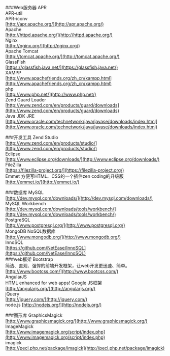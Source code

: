 ###Web服务器
APR    
APR-util    
APR-iconv      
[http://apr.apache.org/](http://apr.apache.org/)    
Apache    
[http://httpd.apache.org/](http://httpd.apache.org/)    
Nginx     
[http://nginx.org/](http://nginx.org/)    
Apache Tomcat      
[http://tomcat.apache.org/](http://tomcat.apache.org/)    
GlassFish    
[https://glassfish.java.net/](https://glassfish.java.net/)    
XAMPP     
[http://www.apachefriends.org/zh_cn/xampp.html](http://www.apachefriends.org/zh_cn/xampp.html)    
php     
[http://www.php.net/](http://www.php.net/)    
Zend Guard Loader     
[http://www.zend.com/en/products/guard/downloads](http://www.zend.com/en/products/guard/downloads)    
Java JDK JRE     
[http://www.oracle.com/technetwork/java/javase/downloads/index.html](http://www.oracle.com/technetwork/java/javase/downloads/index.html)    

###开发工具
Zend Studio    
[http://www.zend.com/en/products/studio/](http://www.zend.com/en/products/studio/)    
Eclipse    
[http://www.eclipse.org/downloads/](http://www.eclipse.org/downloads/)    
FileZilla    
[https://filezilla-project.org/](https://filezilla-project.org/)     
Emmet   方便写HTML、CSS的一个插件zen coding的升级版         
[http://emmet.io/](http://emmet.io/)       

###数据库
MySQL    
[http://dev.mysql.com/downloads/](http://dev.mysql.com/downloads/)    
MySQL Workbench    
[http://dev.mysql.com/downloads/tools/workbench/](http://dev.mysql.com/downloads/tools/workbench/)    
PostgreSQL    
[http://www.postgresql.org/](http://www.postgresql.org/)    
MongoDB    NoSQL数据库    
[http://www.mongodb.org/](http://www.mongodb.org/)    
InnoSQL   
[https://github.com/NetEase/InnoSQL](https://github.com/NetEase/InnoSQL)    
###web框架
Bootstrap   
简洁、直观、强悍的前端开发框架，让web开发更迅速、简单。    
[http://www.bootcss.com/](http://www.bootcss.com/)    
AngularJS   
HTML enhanced for web apps! Google JS框架    
[http://angularjs.org/](http://angularjs.org/)    
jQuery    
[http://jquery.com/](http://jquery.com/)    
node.js
[http://nodejs.org/](http://nodejs.org/)    

###图形库
GraphicsMagick    
[http://www.graphicsmagick.org/](http://www.graphicsmagick.org/)    
ImageMagick    
[http://www.imagemagick.org/script/index.php](http://www.imagemagick.org/script/index.php)    
imagick    
[http://pecl.php.net/package/imagick](http://pecl.php.net/package/imagick)    
